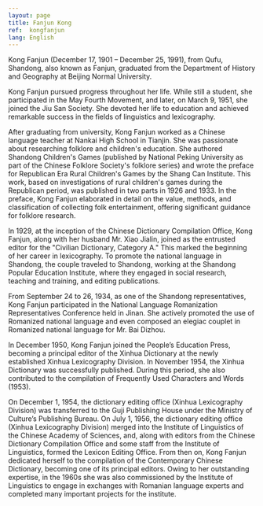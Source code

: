 ```yaml
---
layout: page
title: Fanjun Kong
ref:  kongfanjun
lang: English
---
```


Kong Fanjun (December 17, 1901 – December 25, 1991), from Qufu, Shandong, also known as Fanjun, graduated from the Department of History and Geography at Beijing Normal University.

Kong Fanjun pursued progress throughout her life. While still a student, she participated in the May Fourth Movement, and later, on March 9, 1951, she joined the Jiu San Society. She devoted her life to education and achieved remarkable success in the fields of linguistics and lexicography.

After graduating from university, Kong Fanjun worked as a Chinese language teacher at Nankai High School in Tianjin. She was passionate about researching folklore and children's education. She authored Shandong Children's Games (published by National Peking University as part of the Chinese Folklore Society's folklore series) and wrote the preface for Republican Era Rural Children's Games by the Shang Can Institute. This work, based on investigations of rural children's games during the Republican period, was published in two parts in 1926 and 1933. In the preface, Kong Fanjun elaborated in detail on the value, methods, and classification of collecting folk entertainment, offering significant guidance for folklore research.

In 1929, at the inception of the Chinese Dictionary Compilation Office, Kong Fanjun, along with her husband Mr. Xiao Jialin, joined as the entrusted editor for the "Civilian Dictionary, Category A." This marked the beginning of her career in lexicography. To promote the national language in Shandong, the couple traveled to Shandong, working at the Shandong Popular Education Institute, where they engaged in social research, teaching and training, and editing publications.

From September 24 to 26, 1934, as one of the Shandong representatives, Kong Fanjun participated in the National Language Romanization Representatives Conference held in Jinan. She actively promoted the use of Romanized national language and even composed an elegiac couplet in Romanized national language for Mr. Bai Dizhou.

In December 1950, Kong Fanjun joined the People’s Education Press, becoming a principal editor of the Xinhua Dictionary at the newly established Xinhua Lexicography Division. In November 1954, the Xinhua Dictionary was successfully published. During this period, she also contributed to the compilation of Frequently Used Characters and Words (1953).

On December 1, 1954, the dictionary editing office (Xinhua Lexicography Division) was transferred to the Guji Publishing House under the Ministry of Culture’s Publishing Bureau. On July 1, 1956, the dictionary editing office (Xinhua Lexicography Division) merged into the Institute of Linguistics of the Chinese Academy of Sciences, and, along with editors from the Chinese Dictionary Compilation Office and some staff from the Institute of Linguistics, formed the Lexicon Editing Office. From then on, Kong Fanjun dedicated herself to the compilation of the Contemporary Chinese Dictionary, becoming one of its principal editors. Owing to her outstanding expertise, in the 1960s she was also commissioned by the Institute of Linguistics to engage in exchanges with Romanian language experts and completed many important projects for the institute.




